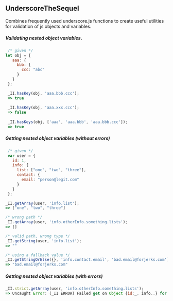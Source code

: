 ## UnderscoreTheSequel

Combines frequently used underscore.js functions to create useful utilities for validation of js objects and variables.

##### Validating nested object variables.  

```javascript  
 /* given */
let obj = {
   aaa: {
     bbb: {
       ccc: "abc"
     }
   }
 };
```  

```javascript
 _II.hasKey(obj, 'aaa.bbb.ccc');
 => true
 
 _II.hasKey(obj, 'aaa.xxx.ccc');
 => false
 
 _II.hasKeys(obj, ['aaa', 'aaa.bbb', 'aaa.bbb.ccc']);
 => true
```  

##### Getting nested object variables (without errors)  

```javascript
 /* given */
 var user = {
   id: 1,
   info: {
     list: ["one", "two", "three"],
     contact: {
       email: "person@legit.com"
     }
   }
 };
 ```
 
 ```javascript
 _II.getArray(user, 'info.list');
 => ["one", "two", "three"]
 
 /* wrong path */
 _II.getArray(user, 'info.otherInfo.something.lists');
 => []
 
 /* valid path, wrong type */
 _II.getString(user, 'info.list');
 => ""
 
 /* using a fallback value */
 _II.getStringOrElse({}, 'info.contact.email', 'bad.email@forjerks.com');
 => "bad.email@forjerks.com"
 ```  
 
##### Getting nested object variables (_with_ errors)  
 
 ```javascript
 _II.strict.getArray(user, 'info.otherInfo.something.lists');
 => Uncaught Error: (_II ERROR) Failed get on Object {id:_, info..} for keystring(info.otherInfo.something.lists) Found(info)(…)
 ```
